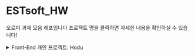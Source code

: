 # ESTsoft_HW
오르미 과제 모음 레포입니다
프로젝트 명을 클릭하면 자세한 내용을 확인하실 수 있습니다!

<details>
  <summary>Front-End 개인 프로젝트: Hodu</summary>
  <a href="https://blueharmel.github.io/ESTsoft_HW/%ED%94%84%EB%A1%A0%ED%8A%B8%EC%97%94%EB%93%9C/Hodu/hodu.html">프로젝트 페이지 보기</a>

  오르미 4기의 첫 개인 프로젝트로 진행했습니다!

  ##기능
  <details>
    <summary>1.header</summary>
    - 페이지 내 이동기능
    - 고양이 가족사진 다운로드 버튼
  </details>
  <details>
    <summary>2.main</summary>
    - 고양이 사진 무한 스크롤 컨테이너
    - 카카오 API 지도
    - 구독 기능 + 모달창
  </details>
  <details>
    <summary>3.footer</summary>
    - SNS 연결 링크
    - 페이지 맨 위로 이동
  </details>
  
